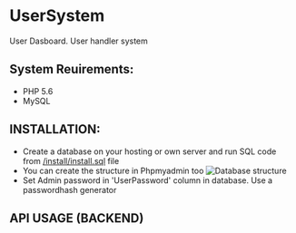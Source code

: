# UserSystem
User Dasboard. User handler system

## System Reuirements:
* PHP 5.6
* MySQL

## INSTALLATION:
* Create a database on your hosting or own server and run SQL code from [/install/install.sql](https://github.com/bzozoo/UserSystem/blob/main/install/install.sql) file
* You can create the structure in Phpmyadmin too
![Database structure](https://github.com/[username]/[reponame]/blob/[branch]/install/table-structure.jpg?raw=true)
* Set Admin password in 'UserPassword' column in database. Use a passwordhash generator

## API USAGE (BACKEND)
